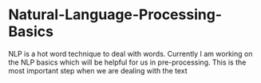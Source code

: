 # Natural-Language-Processing-Basics
NLP is a hot word technique to deal with words. Currently I am working on the NLP basics which will be helpful for us in pre-processing.
This is the most important step when we are dealing with the text


